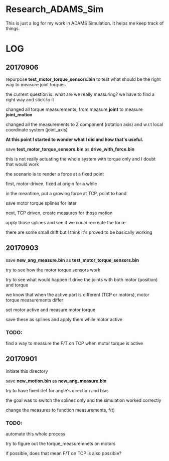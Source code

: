 # Research_ADAMS_Sim
This is just a log for my work in ADAMS Simulation. It helps me keep track of things.

# LOG
## 20170906
repurpose **test_motor_torque_sensors.bin** to test what should be the right way to measure joint torques

the current question is: what are we really measuring? we have to find a right way and stick to it

changed all torque measurements, from measure **joint** to measure **joint_motion**

changed all the measurements to Z component (rotation axis) and w.r.t local coordinate system (joint_axis)

**At this point I started to wonder what I did and how that's useful.**



save **test_motor_torque_sensors.bin** as **drive_with_force.bin**

this is not really actuating the whole system with torque only and I doubt that would work

the scenario is to render a force at a fixed point

first, motor-driven, fixed at origin for a while

in the meantime, put a growing force at TCP, point to hand

save motor torque splines for later

next, TCP driven, create measures for those motion

apply those splines and see if we could recreate the force

there are some small drift but I think it's proved to be basically working

## 20170903
save **new_ang_measure.bin** as **test_motor_torque_sensors.bin**

try to see how the motor torque sensors work

try to see what would happen if drive the joints with both motor (position) and torque

we know that when the active part is different (TCP or motors), motor torque measurements differ

set motor active and measure motor torque

save these as splines and apply them while motor active

### TODO:
find a way to measure the F/T on TCP when motor torque is active


## 20170901 
initiate this directory

save **new_motion.bin** as **new_ang_measure.bin**

try to have fixed def for angle's direction and bias 

the goal was to switch the splines only and the simulation worked correctly

change the measures to function measurements, f(t)

### TODO:
automate this whole process

try to figure out the torque_measuremnets on motors

if possible, does that mean F/T on TCP is also possible?

